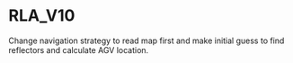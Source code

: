 # RLA_V10
Change navigation strategy to read map first and make initial guess to find reflectors and calculate AGV location.
